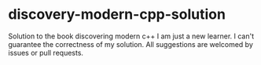 # discovery-modern-cpp-solution
Solution to the book discovering modern c++
I am just a new learner. I can't guarantee the correctness of my solution. 
All suggestions are welcomed by issues or pull requests.
